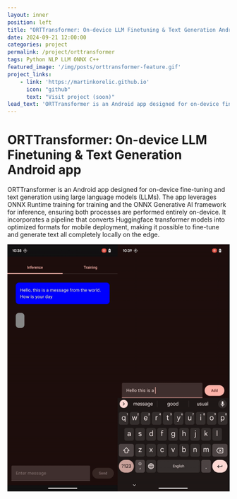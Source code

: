 ```yaml
---
layout: inner
position: left
title: "ORTTransformer: On-device LLM Finetuning & Text Generation Android app"
date: 2024-09-21 12:00:00
categories: project
permalink: /project/orttransformer
tags: Python NLP LLM ONNX C++
featured_image: '/img/posts/orttransformer-feature.gif'
project_links: 
    - link: 'https://martinkorelic.github.io'
      icon: "github"
      text: "Visit project (soon)"
lead_text: 'ORTTransformer is an Android app designed for on-device fine-tuning and text generation using large language models (LLMs). The app leverages ONNX Runtime training for training and the ONNX Generative AI framework for inference, ensuring both processes are performed entirely on-device. It incorporates a pipeline that converts Huggingface transformer models into optimized formats for mobile deployment, making it possible to fine-tune and generate text all completely locally on the edge.'
---
```

# ORTTransformer: On-device LLM Finetuning & Text Generation Android app

ORTTransformer is an Android app designed for on-device fine-tuning and text generation using large language models (LLMs). The app leverages ONNX Runtime training for training and the ONNX Generative AI framework for inference, ensuring both processes are performed entirely on-device. It incorporates a pipeline that converts Huggingface transformer models into optimized formats for mobile deployment, making it possible to fine-tune and generate text all completely locally on the edge.

![feature-image](/img/posts/orttransformer-feature.gif)